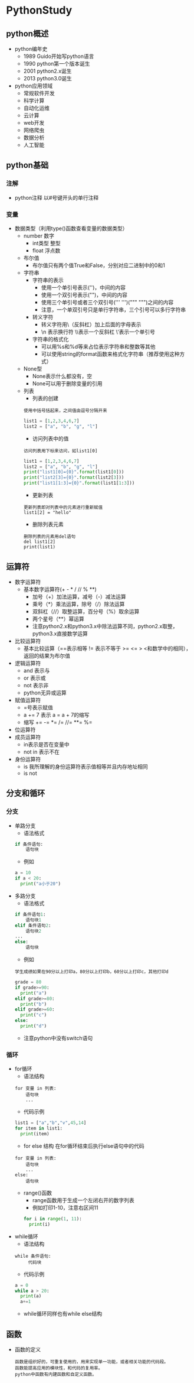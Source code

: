 # PythonStudy
## python概述
-  python编年史
    - 1989 Guido开始写python语言
    - 1990 python第一个版本诞生
    - 2001 python2.x诞生
    - 2013 python3.0诞生
- python应用领域 
    - 常规软件开发 
    - 科学计算
    - 自动化运维
    - 云计算
    - web开发
    - 网络爬虫
    - 数据分析
    - 人工智能
## python基础
### 注解
- python注释 以#号键开头的单行注释
### 变量
- 数据类型（利用type()函数查看变量的数据类型）
    - number 数字
        - int类型 整型
        - float 浮点数
    - 布尔值
        - 布尔值只有两个值True和False，分别对应二进制中的0和1
    - 字符串
        - 字符串的表示
            - 使用一个单引号表示('')，中间的内容
            - 使用一个双引号表示("")，中间的内容
            - 使用三个单引号或者三个双引号(''' ''')(""" """)之间的内容
            - 注意，一个单双引号只是单行字符串，三个引号可以多行字符串
        - 转义字符
            - 转义字符用\（反斜杠）加上后面的字母表示
            - \n 表示换行符 \\\表示一个反斜杠 \\'表示一个单引号
        - 字符串的格式化
            - 可以用%s和%d等来占位表示字符串和整数等其他
            - 可以使用string的format函数来格式化字符串（推荐使用这种方式）
    - None型
        - None表示什么都没有，空
        - None可以用于删除变量的引用
    - 列表
        - 列表的创建
        ```text
        使用中括号括起来，之间值由逗号分隔开来
        ```
        ```python
      list1 = [1,2,3,4,6,7]
      list2 = ["a", "b", "g", "l"]
        ```
        - 访问列表中的值
        ```text
        访问列表用下标来访问，如list1[0]
        ```
        ```python
      list1 = [1,2,3,4,6,7]
      list2 = ["a", "b", "g", "l"]
      print("list1[0]={0}".format(list1[0]))
      print("list2[3]={0}".format(list2[3]))
      print("list1[1:3]={0}".format(list1[1:3]))
        ```
        - 更新列表
       ```text
      更新列表即对列表中的元素进行重新赋值
      list1[2] = "hello"
        ```
        - 删除列表元素
        ```text
      删除列表的元素用del语句
      del list1[2]
      print(list1)
        ```
## 运算符
- 数字运算符
    - 基本数字运算符(+ - * / // % **)
        - 加号（+）加法运算，减号（-）减法运算
        - 乘号（*）乘法运算，除号（/）除法运算
        - 双斜杠（//）取整运算，百分号（%）取余运算
        - 两个星号（**）幂运算
        - 注意python2.x和python3.x中除法运算不同，python2.x取整，python3.x直接数学运算
- 比较运算符
    - 基本比较运算（==表示相等 != 表示不等于 >= <= > <和数学中的相同），返回的结果为布尔值
- 逻辑运算符
    - and 表示与
    - or 表示或
    - not 表示非
    - python无异或运算
- 赋值运算符
    - =号表示赋值
    - a += 7 表示 a = a + 7的缩写
    - 缩写 += -= *= /= //= **= %=
- 位运算符
- 成员运算符
    - in表示是否在变量中
    - not in 表示不在
- 身份运算符
    - is 我所理解的身份运算符表示值相等并且内存地址相同
    - is not
## 分支和循环
### 分支
- 单路分支
    - 语法格式
    ```py
    if 条件语句:
        语句块
    ```
    - 例如
    ```python
  a = 10
  if a < 20:
      print("a小于20")
    ```
- 多路分支
    - 语法格式
    ```py
    if 条件语句1:
        语句块1
    elif 条件语句2:
        语句块2
    ...
    else:
        语句块
    ```
    - 例如
    ```text
    学生成绩如果在90分以上打印a，80分以上打印b，60分以上打印c，其他打印d
    ```
    ```python
  grade = 80
  if grade>=90:
      print("a")
  elif grade>=80:
      print("b")
  elif grade>=60:
      print("c")
  else:
      print("d")
    ```
    - 注意python中没有switch语句
### 循环
- for循环
    - 语法结构
    ```text
    for 变量 in 列表:
        语句块
        ...   
    ```
    - 代码示例
    ```python
  list1 = ["a","b","v",45,14]
  for item in list1:
      print(item)
    ```
    - for else 结构 在for循环结束后执行else语句中的代码
    ```text
    for 变量 in 列表:
        语句块
        ... 
    else:
        语句块
    ```
    - range()函数
        - range函数用于生成一个左闭右开的数字列表
        - 例如打印1-10，注意右区间11
        ```python
      for i in range(1, 11):
          print(i)
        ```
- while循环
    - 语法结构
    ```text
    while 条件语句:
         代码块
    ```
    - 代码示例
    ```python
  a = 0
  while a > 20:
      print(a)
      a+=1
    ```
    - while循环同样也有while else结构
## 函数
- 函数的定义
    ```text
    函数是组织好的，可重复使用的，用来实现单一功能，或者相关功能的代码段。
    函数能提高应用的模块性，和代码的复用率。
    python中函数有内建函数和自定义函数。
    ```